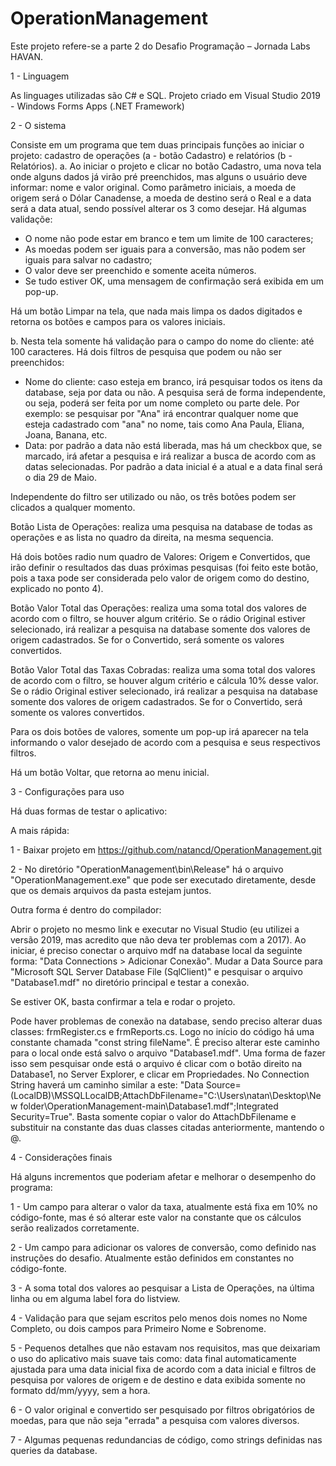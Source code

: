 # OperationManagement

Este projeto refere-se a parte 2 do Desafio Programação – Jornada Labs HAVAN.

1 - Linguagem

As linguages utilizadas são C# e SQL.
Projeto criado em Visual Studio 2019 - Windows Forms Apps (.NET Framework)


2 - O sistema

Consiste em um programa que tem duas principais funções ao iniciar o projeto: cadastro de operações (a - botão Cadastro) e relatórios (b - Relatórios).
a. Ao iniciar o projeto e clicar no botão Cadastro, uma nova tela onde alguns dados já virão pré preenchidos, mas alguns o usuário deve informar: nome e valor original.
Como parâmetro iniciais, a moeda de origem será o Dólar Canadense, a moeda de destino será o Real e a data será a data atual, sendo possível alterar os 3 como desejar.
Há algumas validaçõe:
- O nome não pode estar em branco e tem um limite de 100 caracteres;
- As moedas podem ser iguais para a conversão, mas não podem ser iguais para salvar no cadastro;
- O valor deve ser preenchido e somente aceita números.
- Se tudo estiver OK, uma mensagem de confirmação será exibida em um pop-up.

Há um botão Limpar na tela, que nada mais limpa os dados digitados e retorna os botões e campos para os valores iniciais.

b. Nesta tela somente há validação para o campo do nome do cliente: até 100 caracteres.
Há dois filtros de pesquisa que podem ou não ser preenchidos:
- Nome do cliente: caso esteja em branco, irá pesquisar todos os itens da database, seja por data ou não. A pesquisa será de forma independente, ou seja, poderá ser feita por um nome completo ou parte dele. 
Por exemplo: se pesquisar por "Ana" irá encontrar qualquer nome que esteja cadastrado com "ana" no nome, tais como Ana Paula, Eliana, Joana, Banana, etc.
- Data: por padrão a data não está liberada, mas há um checkbox que, se marcado, irá afetar a pesquisa e irá realizar a busca de acordo com as datas selecionadas. Por padrão a data inicial é a atual e a data final será o dia 29 de Maio.

Independente do filtro ser utilizado ou não, os três botões podem ser clicados a qualquer momento.

Botão Lista de Operações: realiza uma pesquisa na database de todas as operações e as lista no quadro da direita, na mesma sequencia.

Há dois botões radio num quadro de Valores: Origem e Convertidos, que irão definir o resultados das duas próximas pesquisas (foi feito este botão, pois a taxa pode ser considerada pelo valor de origem como do destino, explicado no ponto 4).

Botão Valor Total das Operações: realiza uma soma total dos valores de acordo com o filtro, se houver algum critério. Se o rádio Original estiver selecionado, irá realizar a pesquisa na database somente dos valores de origem cadastrados. Se for o Convertido, será somente os valores convertidos.

Botão Valor Total das Taxas Cobradas: realiza uma soma total dos valores de acordo com o filtro, se houver algum critério e cálcula 10% desse valor. Se o rádio Original estiver selecionado, irá realizar a pesquisa na database somente dos valores de origem cadastrados. Se for o Convertido, será somente os valores convertidos.

Para os dois botões de valores, somente um pop-up irá aparecer na tela informando o valor desejado de acordo com a pesquisa e seus respectivos filtros.

Há um botão Voltar, que retorna ao menu inicial.

3 - Configurações para uso

Há duas formas de testar o aplicativo:

A mais rápida:

1 - Baixar projeto em https://github.com/natancd/OperationManagement.git

2 - No diretório "OperationManagement\bin\Release" há o arquivo "OperationManagement.exe" que pode ser executado diretamente, desde que os demais arquivos da pasta estejam juntos.

Outra forma é dentro do compilador:

Abrir o projeto no mesmo link e executar no Visual Studio (eu utilizei a versão 2019, mas acredito que não deva ter problemas com a 2017).
Ao iniciar, é preciso conectar o arquivo mdf na database local da seguinte forma: "Data Connections > Adicionar Conexão". Mudar a Data Source para "Microsoft SQL Server Database File (SqlClient)" e pesquisar o arquivo "Database1.mdf" no diretório principal e testar a conexão.

Se estiver OK, basta confirmar a tela e rodar o projeto.

Pode haver problemas de conexão na database, sendo preciso alterar duas classes: frmRegister.cs e frmReports.cs. Logo no início do código há uma constante chamada "const string fileName". É preciso alterar este caminho para o local onde está salvo o arquivo "Database1.mdf". Uma forma de fazer isso sem pesquisar onde está o arquivo é clicar com o botão direito na Database1, no Server Explorer, e clicar em Propriedades. No Connection String haverá um caminho similar a este: "Data Source=(LocalDB)\MSSQLLocalDB;AttachDbFilename="C:\Users\natan\Desktop\New folder\OperationManagement-main\Database1.mdf";Integrated Security=True". Basta somente copiar o valor do AttachDbFilename e substituir na constante das duas classes citadas anteriormente, mantendo o @.


4 - Considerações finais

Há alguns incrementos que poderiam afetar e melhorar o desempenho do programa:

1 - Um campo para alterar o valor da taxa, atualmente está fixa em 10% no código-fonte, mas é só alterar este valor na constante que os cálculos serão realizados corretamente.

2 - Um campo para adicionar os valores de conversão, como definido nas instruções do desafio. Atualmente estão definidos em constantes no código-fonte.

3 - A soma total dos valores ao pesquisar a Lista de Operações, na última linha ou em alguma label fora do listview.

4 - Validação para que sejam escritos pelo menos dois nomes no Nome Completo, ou dois campos para Primeiro Nome e Sobrenome.

5 - Pequenos detalhes que não estavam nos requisitos, mas que deixariam o uso do aplicativo mais suave tais como: data final automaticamente ajustada para uma data inicial fixa de acordo com a data inicial e filtros de pesquisa por valores de origem e de destino e data exibida somente no formato dd/mm/yyyy, sem a hora.

6 - O valor original e convertido ser pesquisado por filtros obrigatórios de moedas, para que não seja "errada" a pesquisa com valores diversos.

7 - Algumas pequenas redundancias de código, como strings definidas nas queries da database.
